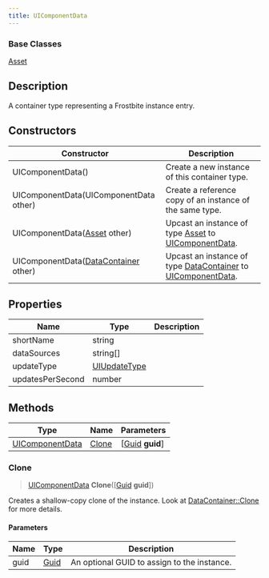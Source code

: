 ```yaml
---
title: UIComponentData
---
```

### Base Classes

[Asset](Asset)

## Description

A container type representing a Frostbite instance entry.

## Constructors

| Constructor                                                                | Description                                                                                                           |
| -------------------------------------------------------------------------- | --------------------------------------------------------------------------------------------------------------------- |
| UIComponentData()                                                          | Create a new instance of this container type.                                                                         |
| UIComponentData(UIComponentData other)                                     | Create a reference copy of an instance of the same type.                                                              |
| UIComponentData([Asset](Asset) other)                                      | Upcast an instance of type [Asset](Asset) to [UIComponentData](UIComponentData).                                      |
| UIComponentData([DataContainer](/vext/ref/shared/class/datacontainer) other) | Upcast an instance of type [DataContainer](/vext/ref/shared/class/datacontainer) to [UIComponentData](UIComponentData). |

## Properties

| Name             | Type                         | Description |
| ---------------- | ---------------------------- | ----------- |
| shortName        | string                       |             |
| dataSources      | string\[\]                   |             |
| updateType       | [UIUpdateType](UIUpdateType) |             |
| updatesPerSecond | number                       |             |

## Methods

| Type                               | Name            | Parameters                                     |
| ---------------------------------- | --------------- | ---------------------------------------------- |
| [UIComponentData](UIComponentData) | [Clone](#clone) | \[[Guid](/vext/ref/shared/class/guid) **guid**\] |

### Clone

> [UIComponentData](UIComponentData) **Clone**(\[[Guid](/vext/ref/shared/class/guid) **guid**\])

Creates a shallow-copy clone of the instance. Look at [DataContainer::Clone](/vext/ref/shared/class/datacontainer#clone) for more details.

#### Parameters

| Name | Type         | Description                                 |
| ---- | ------------ | ------------------------------------------- |
| guid | [Guid](Guid) | An optional GUID to assign to the instance. |
